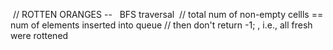 ​
// ROTTEN ORANGES --   BFS traversal
​
// total num of non-empty cellls == num of elements inserted into queue
// then don't return -1;  , i.e., all fresh were rottened